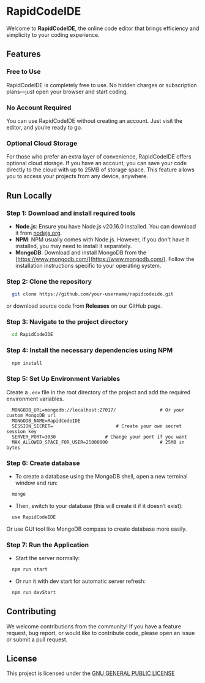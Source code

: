 # RapidCodeIDE

Welcome to **RapidCodeIDE**, the online code editor that brings efficiency and simplicity to your coding experience.

## Features

### Free to Use

RapidCodeIDE is completely free to use. No hidden charges or subscription plans—just open your browser and start coding.

### No Account Required

You can use RapidCodeIDE without creating an account. Just visit the editor, and you’re ready to go.

### Optional Cloud Storage

For those who prefer an extra layer of convenience, RapidCodeIDE offers optional cloud storage. If you have an account, you can save your code directly to the cloud with up to 25MB of storage space. This feature allows you to access your projects from any device, anywhere.

## Run Locally

### Step 1: Download and install required tools

- **Node.js**: Ensure you have Node.js v20.16.0 installed. You can download it from [nodejs.org](https://nodejs.org).
- **NPM**: NPM usually comes with Node.js. However, if you don't have it installed, you may need to install it separately.
- **MongoDB**: Download and install MongoDB from the [https://www.mongodb.com/](https://www.mongodb.com/). Follow the installation instructions specific to your operating system.

### Step 2: Clone the repository

```bash
  git clone https://github.com/your-username/rapidcodeide.git
```

or download source code from **Releases** on our GitHub page.

### Step 3: Navigate to the project directory

```bash
  cd RapidCodeIDE
```

### Step 4: Install the necessary dependencies using NPM

```bash
  npm install
```

### Step 5: Set Up Environment Variables

Create a `.env` file in the root directory of the project and add the required environment variables.

```.env
  MONGODB_URL=mongodb://localhost:27017/				# Or your custom MongoDB url
  MONGODB_NAME=RapidCodeIDE
  SESSION_SECRET=						# Create your own secret session key
  SERVER_PORT=3030 					# Change your port if you want
  MAX_ALLOWED_SPACE_FOR_USER=25000000					# 25MB in bytes
```

### Step 6: Create database

- To create a database using the MongoDB shell, open a new terminal window and run:

```bash
  mongo
```

- Then, switch to your database (this will create it if it doesn’t exist):

```bash
  use RapidCodeIDE
```

Or use GUI tool like MongoDB compass to create database more easily.

### Step 7: Run the Application

- Start the server normally:

```bash
  npm run start
```

- Or run it with dev start for automatic server refresh:

```bash
  npm run devStart
```

## Contributing

We welcome contributions from the community! If you have a feature request, bug report, or would like to contribute code, please open an issue or submit a pull request.

## License

This project is licensed under the [GNU GENERAL PUBLIC LICENSE](https://www.gnu.org/licenses/gpl-3.0.html#license-text)
